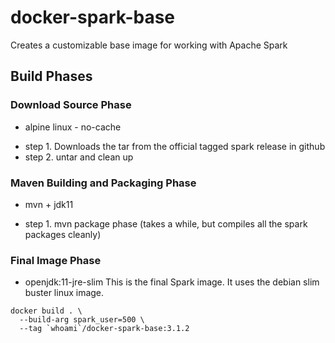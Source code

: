 # docker-spark-base
Creates a customizable base image for working with Apache Spark

## Build Phases
### Download Source Phase
- alpine linux - no-cache
* step 1. Downloads the tar from the official tagged spark release in github
* step 2. untar and clean up

### Maven Building and Packaging Phase
- mvn + jdk11
* step 1. mvn package phase (takes a while, but compiles all the spark packages cleanly)

### Final Image Phase
- openjdk:11-jre-slim
This is the final Spark image. It uses the debian slim buster linux image.

~~~
docker build . \
  --build-arg spark_user=500 \
  --tag `whoami`/docker-spark-base:3.1.2
~~~